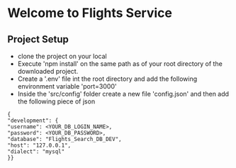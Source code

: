 # Welcome to Flights Service

## Project Setup

- clone the project on your local
- Execute 'npm install' on the same path as of your root directory of the downloaded project.
- Create a '.env' file int the root directory and add the following environment variable
  'port=3000'
- Inside the 'src/config' folder create a new file 'config.json' and then add the following piece of json

```
{
"development": {
"username": <YOUR_DB_LOGIN_NAME>,
"password": <YOUR_DB_PASSWORD>,
"database": "Flights_Search_DB_DEV",
"host": "127.0.0.1",
"dialect": "mysql"
}}
```

